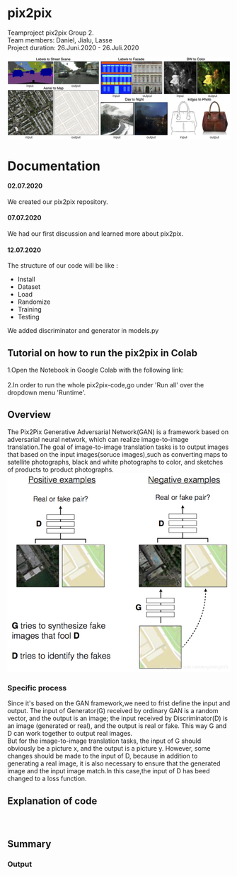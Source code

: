 # pix2pix
Teamproject pix2pix Group 2.<br />
Team members: Daniel, Jialu, Lasse<br />
Project duration: 26.Juni.2020 - 26.Juli.2020<br />

<img src="image/pix2pix_introduction_image.jpg">

# Documentation<br />
#### 02.07.2020<br />
We created our pix2pix repository.

#### 07.07.2020<br />
We had our first discussion and learned more about pix2pix.

#### 12.07.2020<br />
The structure of our code will be like :<br />
  - Install<br />
  - Dataset<br />
  - Load<br />
  - Randomize<br />
  - Training<br />
  - Testing<br />
  
  We added discriminator and generator in models.py<br />



## Tutorial on how to run the pix2pix in Colab<br />
1.Open the Notebook in Google Colab with the following link: <br />
<br />
2.In order to run the whole pix2pix-code,go under 'Run all' over the dropdown menu 'Runtime'.<br />

## Overview<br />
The Pix2Pix Generative Adversarial Network(GAN) is a framework based on adversarial neural network, which can realize image-to-image translation.The goal of image-to-image translation tasks is to output images that based on the input images(soruce images),such as converting maps to satellite photographs, black and white photographs to color, and sketches of products to product photographs.<br />
<img src="image/overview_image.png">

### Specific process <br />
Since it's based on the GAN framework,we need to frist define the input and output. The input of Generator(G) received by ordinary GAN is a random vector, and the output is an image; the input received by Discriminator(D) is an image (generated or real), and the output is real or fake. This way G and D can work together to output real images.<br />
But for the image-to-image translation tasks, the input of G should obviously be a picture x, and the output is a picture y. However, some changes should be made to the input of D, because in addition to generating a real image, it is also necessary to ensure that the generated image and the input image match.In this case,the input of D has beed changed to a loss function.<br />


## Explanation of code<br />
### <br /> 



## Summary<br />


### Output<br />

